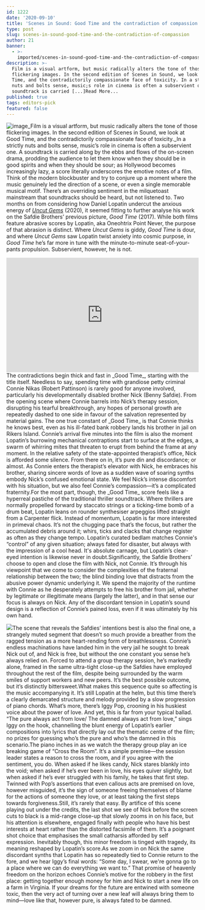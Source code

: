 ```yaml
---
id: 1222
date: '2020-09-10'
title: 'Scenes in Sound: Good Time and the contradiction of compassion - Loose Lips'
type: post
slug: scenes-in-sound-good-time-and-the-contradiction-of-compassion
author: 21
banner:
  - >-
    imported/scenes-in-sound-good-time-and-the-contradiction-of-compassion/image1222.jpeg
description: >-
  Film is a visual artform, but music radically alters the tone of those
  flickering images. In the second edition of Scenes in Sound, we look at Good
  Time, and the contradictorily compassionate face of toxicity. In a strictly
  nuts and bolts sense, music;s role in cinema is often a subservient one. A
  soundtrack is carried [...]Read More...
published: true
tags: editors-pick
featured: false
---
```

![image](../imported/scenes-in-sound-good-time-and-the-contradiction-of-compassion/image1222.jpeg)_Film is a visual artform, but music radically alters the tone of those flickering images. In the second edition of Scenes in Sound, we look at Good Time, and the contradictorily compassionate face of toxicity._In a strictly nuts and bolts sense, music’s role in cinema is often a subservient one. A soundtrack is carried along by the ebbs and flows of the on-screen drama, prodding the audience to let them know when they should be in good spirits and when they should be sour; as Hollywood becomes increasingly lazy, a score literally underscores the emotive notes of a film. Think of the modern blockbuster and try to conjure up a moment where the music genuinely led the direction of a scene, or even a single memorable musical motif. There’s an overriding sentiment in the milquetoast mainstream that soundtracks should be heard, but not listened to. Two months on from considering how Daniel Lopatin undercut the anxious energy of [_Uncut Gems_](http://loose-lips.co.uk/blog/scenes-in-sound-uncut-gems-and-the-climax-that-never-comes-1) (2020), it seemed fitting to further analyse his work on the Safdie Brothers’ previous picture, _Good Time_ (2017). While both films feature abrasive scores by Lopatin, aka Oneohtrix Point Never, the purpose of that abrasion is distinct. Where _Uncut Gems_ is giddy, _Good Time_ is dour, and where _Uncut Gems_ saw Lopatin twist anxiety into cosmic purpose, in _Good Time_ he’s far more in tune with the minute-to-minute seat-of-your-pants propulsion. Subservient, however, he is not. 

<iframe width='100%' height='300' scrolling='no' frameborder='no' allow='autoplay' src='http://www.youtube.com/embed/AVyGCxHZ_Ko?wmode=opaque'></iframe>The contradictions begin thick and fast in _Good Time_, starting with the title itself. Needless to say, spending time with grandiose petty criminal Connie Nikas (Robert Pattinson) is rarely good for anyone involved, particularly his developmentally disabled brother Nick (Benny Safdie). From the opening scene where Connie barrels into Nick’s therapy session, disrupting his tearful breakthrough, any hopes of personal growth are repeatedly dashed to one side in favour of the salvation represented by material gains. The one true constant of _Good Time_ is that Connie thinks he knows best, even as his ill-fated bank robbery lands his brother in jail on Rikers Island. Connie’s arrival five minutes into the film is also the moment Lopatin’s burrowing mechanical contraptions start to surface at the edges, a swarm of whirring mites that threaten to erupt from behind the frame at any moment. In the relative safety of the state-appointed therapist’s office, Nick is afforded some silence. From there on in, it’s pure din and discordance; or almost. As Connie enters the therapist’s elevator with Nick, he embraces his brother, sharing sincere words of love as a sudden wave of soaring synths embody Nick’s confused emotional state. We feel Nick’s intense discomfort with his situation, but we also feel Connie’s compassion—it’s a complicated fraternity.For the most part, though, the _Good Time_ score feels like a hyperreal pastiche of the traditional thriller soundtrack. Where thrillers are normally propelled forward by staccato strings or a ticking-time bomb of a drum beat, Lopatin leans on rounder synthesiser arpeggios lifted straight from a Carpenter flick. Instead of momentum, Lopatin is far more interested in primeval chaos. It’s not the chugging pace that’s the focus, but rather the accumulated debris around it; whirs, ticks and clacks that change register as often as they change tempo. Lopatin’s curated bedlam matches Connie's “control” of any given situation; always fated for disaster, but always with the impression of a cool head. It's absolute carnage, but Lopatin’s clear-eyed intention is likewise never in doubt.Significantly, the Safdie Brothers’ choose to open and close the film with Nick, not Connie. It’s through his viewpoint that we come to consider the complexities of the fraternal relationship between the two; the blind binding love that distracts from the abusive power dynamic underlying it. We spend the majority of the runtime with Connie as he desperately attempts to free his brother from jail, whether by legitimate or illegitimate means (largely the latter), and in that sense our focus is always on Nick. Any of the discordant tension in Lopatin’s sound design is a reflection of Connie’s pained loss, even if it was ultimately by his own hand.

![](/wp-content/uploads/live/img/wysiwyg/5f22ce5436fef.jpg)The scene that reveals the Safdies’ intentions best is also the final one, a strangely muted segment that doesn’t so much provide a breather from the ragged tension as a more heart-rending form of breathlessness. Connie’s endless machinations have landed him in the very jail he sought to break Nick out of, and Nick is free, but without the one constant you sense he’s always relied on. Forced to attend a group therapy session, he’s markedly alone, framed in the same ultra-tight close-up the Safdies have employed throughout the rest of the film, despite being surrounded by the warm smiles of support workers and new peers. It’s the best possible outcome, but it’s distinctly bittersweet.What makes this sequence quite so affecting is the music accompanying it. It’s still Lopatin at the helm, but this time there’s a clearly demarcated structure and melody provided by a slow progression of piano chords. What’s more, there’s Iggy Pop, crooning in his huskiest voice about the power of love. And yet, this is far from your typical ballad. “The pure always act from love/ The damned always act from love,” sings Iggy on the hook, channelling the blunt energy of Lopatin’s earlier compositions into lyrics that directly lay out the thematic centre of the film; no prizes for guessing who’s the pure and who’s the damned in this scenario.The piano inches in as we watch the therapy group play an ice breaking game of “Cross the Room”. It’s a simple premise—the session leader states a reason to cross the room, and if you agree with the sentiment, you do. When asked if he likes candy, Nick stares blankly into the void; when asked if he’s ever been in love, his eyes quiver slightly, but when asked if he’s ever struggled with his family, he takes that first step. Twinned with Pop’s assertions that even callous acts are premised on love, however misguided, it’s the sign of someone freeing themselves of blame for the actions of someone they love, or at least taking the first steps towards forgiveness.Still, it’s rarely that easy. By artifice of this scene playing out under the credits, the last shot we see of Nick before the screen cuts to black is a mid-range close-up that slowly zooms in on his face, but his attention is elsewhere, engaged finally with people who have his best interests at heart rather than the distorted facsimile of them. It’s a poignant shot choice that emphasises the small catharsis afforded by self expression. Inevitably though, this minor freedom is tinged with tragedy, its meaning reshaped by Lopatin’s score.As we zoom in on Nick the same discordant synths that Lopatin has so repeatedly tied to Connie return to the fore, and we hear Iggy’s final words: “Some day, I swear, we're gonna go to a place where we can do everything we want to.” That promise of heavenly freedom on the horizon echoes Connie’s motive for the robbery in the first place: getting together enough money for him and Nick to start a new life on a farm in Virginia. If your dreams for the future are entwined with someone toxic, then the very act of turning over a new leaf will always bring them to mind—love like that, however pure, is always fated to be damned.